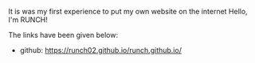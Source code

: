 It is was my first experience to put my own website on the internet 
Hello, I'm RUNCH!

The links have been given below:
* github: https://runch02.github.io/runch.github.io/
